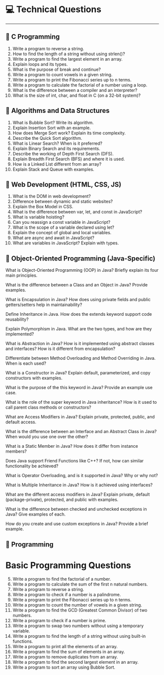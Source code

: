
# 💻 Technical Questions

---

## 🔷 C Programming

1. Write a program to reverse a string.
2. How to find the length of a string without using strlen()?
3. Write a program to find the largest element in an array.
4. Explain loops and its types.
5. What is the purpose of break and continue?
6. Write a program to count vowels in a given string.
7. Write a program to print the Fibonacci series up to n terms.
8. Write a program to calculate the factorial of a number using a loop.
9. What is the difference between a compiler and an interpreter?
10. What is the size of int, char, and float in C (on a 32-bit system)?

## 🔷 Algorithms and Data Structures

1. What is Bubble Sort? Write its algorithm.
2. Explain Insertion Sort with an example.
3. How does Merge Sort work? Explain its time complexity.
4. Describe the Quick Sort algorithm.
5. What is Linear Search? When is it preferred?
6. Explain Binary Search and its requirements.
7. Describe the working of Depth First Search (DFS).
8. Explain Breadth First Search (BFS) and where it is used.
9. How is a Linked List different from an array?
10. Explain Stack and Queue with examples.

## 🔷 Web Development (HTML, CSS, JS)

1. What is the DOM in web development?
2. Difference between dynamic and static websites?
3. Explain the Box Model in CSS.
4. What is the difference between var, let, and const in JavaScript?
5. What is variable hoisting?
6. Can you reassign a const variable in JavaScript?
7. What is the scope of a variable declared using let?
8. Explain the concept of global and local variables.
9. What are async and await in JavaScript?
10. What are variables in JavaScript? Explain with types.

## 🔷  Object-Oriented Programming (Java-Specific)
What is Object-Oriented Programming (OOP) in Java? Briefly explain its four main principles.

What is the difference between a Class and an Object in Java? Provide examples.

What is Encapsulation in Java? How does using private fields and public getters/setters help in maintainability?

Define Inheritance in Java. How does the extends keyword support code reusability?

Explain Polymorphism in Java. What are the two types, and how are they implemented?

What is Abstraction in Java? How is it implemented using abstract classes and interfaces? How is it different from encapsulation?

Differentiate between Method Overloading and Method Overriding in Java. When is each used?

What is a Constructor in Java? Explain default, parameterized, and copy constructors with examples.

What is the purpose of the this keyword in Java? Provide an example use case.

What is the role of the super keyword in Java inheritance? How is it used to call parent class methods or constructors?

What are Access Modifiers in Java? Explain private, protected, public, and default access.

What is the difference between an Interface and an Abstract Class in Java? When would you use one over the other?

What is a Static Member in Java? How does it differ from instance members?

Does Java support Friend Functions like C++? If not, how can similar functionality be achieved?

What is Operator Overloading, and is it supported in Java? Why or why not?

What is Multiple Inheritance in Java? How is it achieved using interfaces?

What are the different access modifiers in Java? Explain private, default (package-private), protected, and public with examples.

What is the difference between checked and unchecked exceptions in Java? Give examples of each.

How do you create and use custom exceptions in Java? Provide a brief example.

## 🔷 Programming
# Basic Programming Questions

5. Write a program to find the factorial of a number.
6. Write a program to calculate the sum of the first n natural numbers.
7. Write a program to reverse a string.
8. Write a program to check if a number is a palindrome.
9. Write a program to print the Fibonacci series up to n terms.
10. Write a program to count the number of vowels in a given string.
11. Write a program to find the GCD (Greatest Common Divisor) of two numbers.
12. Write a program to check if a number is prime.
13. Write a program to swap two numbers without using a temporary variable.
14. Write a program to find the length of a string without using built-in functions.
15. Write a program to print all the elements of an array.
16. Write a program to find the sum of elements in an array.
17. Write a program to remove duplicates from an array.
18. Write a program to find the second largest element in an array.
19. Write a program to sort an array using Bubble Sort.



